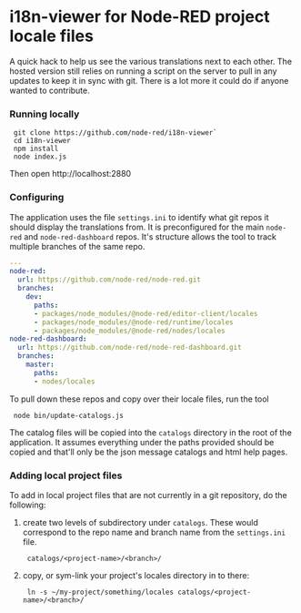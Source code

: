 i18n-viewer for Node-RED project locale files
=============================================

A quick hack to help us see the various translations next to each other. The
hosted version still relies on running a script on the server to pull in any
updates to keep it in sync with git. There is a lot more it could do if anyone
wanted to contribute.


### Running locally

     git clone https://github.com/node-red/i18n-viewer`
     cd i18n-viewer
     npm install
     node index.js

Then open http://localhost:2880

### Configuring

The application uses the file `settings.ini` to identify what git repos it should
display the translations from. It is preconfigured for the main `node-red` and
`node-red-dashboard` repos. It's structure allows the tool to track multiple branches
of the same repo.

```yaml
---
node-red:
  url: https://github.com/node-red/node-red.git
  branches:
    dev:
      paths:
      - packages/node_modules/@node-red/editor-client/locales
      - packages/node_modules/@node-red/runtime/locales
      - packages/node_modules/@node-red/nodes/locales
node-red-dashboard:
  url: https://github.com/node-red/node-red-dashboard.git
  branches:
    master:
      paths:
      - nodes/locales
```

To pull down these repos and copy over their locale files, run the tool

     node bin/update-catalogs.js

The catalog files will be copied into the `catalogs` directory in the root of
the application. It assumes everything under the paths provided should be copied
and that'll only be the json message catalogs and html help pages.

### Adding local project files

To add in local project files that are not currently in a git repository, do the following:

1. create two levels of subdirectory under `catalogs`. These would correspond to the repo
   name and branch name from the `settings.ini` file.

        catalogs/<project-name>/<branch>/

2. copy, or sym-link your project's locales directory in to there:

        ln -s ~/my-project/something/locales catalogs/<project-name>/<branch>/

